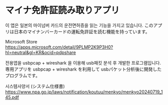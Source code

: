 ﻿# マイナ免許証読み取りアプリ


이 앱은 일본의 마이넘버 카드의 운전면허증을 읽는 기능을 가지고 있습니다.
このアプリは日本のマイナンバーカードの運転免許証を読む機能を持っています。


Microsoft Store   
https://apps.microsoft.com/detail/9PLMP2K9P3H0?hl=neutral&gl=KR&ocid=pdpshare   


전용앱을 usbpcap + wireshark 을 이용해 usb패킷 분석 후 개발한 프로그램입니다.
専用アプリを usbpcap + wireshark を利用して usbパケット分析後に開発したプログラムです。


시스템사양서 (システム仕様書)
https://www.npa.go.jp/laws/notification/koutuu/menkyo/menkyo20240719_145.pdf